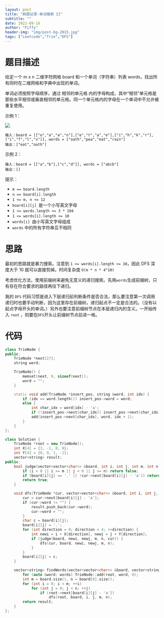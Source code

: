 ```yaml
---
layout: post
title: "刷题记录-单词搜索 II"
subtitle: ""
date: 2021-09-16
author: "Fiffy"
header-img: "img/post-bg-2015.jpg"
tags: ["Leetcode","Trie","DFS"]
---
```


# 题目描述

给定一个 m x n 二维字符网格 board 和一个单词（字符串）列表 words，找出所有同时在二维网格和字典中出现的单词。

单词必须按照字母顺序，通过 相邻的单元格 内的字母构成，其中“相邻”单元格是那些水平相邻或垂直相邻的单元格。同一个单元格内的字母在一个单词中不允许被重复使用。

示例 1：

 ![](https://assets.leetcode.com/uploads/2020/11/07/search1.jpg)

```
输入：board = [["o","a","a","n"],["e","t","a","e"],["i","h","k","r"],["i","f","l","v"]], words = ["oath","pea","eat","rain"]
输出：["eat","oath"]
```

示例 2：

```
输入：board = [["a","b"],["c","d"]], words = ["abcb"]
输出：[]
```


提示：

- `m == board.length`
- `n == board[i].length`
- `1 <= m, n <= 12`
- `board[i][j] `是一个小写英文字母
- `1 <= words.length <= 3 * 104`
- `1 <= words[i].length <= 10`
- `words[i] `由小写英文字母组成
- `words` 中的所有字符串互不相同

# 思路

最初的思路就是暴力搜索。注意到 `1 <= words[i].length <= 10`，因此 DFS 深度大于 10 就可以直接剪掉。时间复杂度 `O(m * n * 4^10)`

考虑优化方法，使用前缀树来避免无意义的递归搜索。先用`words`生成前缀树，只有存在符合要求的路径再往下递归。

我的 `DFS` 代码习惯是进入下层递归前判断条件是否合法，那么要注意第一次调用递归时也要手动判断，因为这里存在前缀树，递归起点不一定是合法的。（没有以起点字母开头的单词。）另外也要注意前缀树节点在本层递归内的含义。一开始传入 `root` ，则要在`DFS`开头让前缀树节点前进一格。

# 代码

```c++
class TrieNode {
public:
    TrieNode *next[27];
    string word;

    TrieNode() {
        memset(next, 0, sizeof(next));
        word = "";
    }

    static void add(TrieNode *insert_pos, string &word, int idx) {
        if (idx == word.length()) insert_pos->word = word;
        else {
            int char_idx = word[idx] - 'a';
            if (!insert_pos->next[char_idx]) insert_pos->next[char_idx] = new TrieNode();
            add(insert_pos->next[char_idx], word, idx + 1);
        }
    }
};

class Solution {
    TrieNode *root = new TrieNode();
    int X[4] = {1, -1, 0, 0};
    int Y[4] = {0, 0, 1, -1};
    vector<string> result;
public:
    bool judge(vector<vector<char>> &board, int i, int j, int m, int n, TrieNode *cur) {
        if (i < 0 || i >= m || j < 0 || j >= n) return false;
        if (board[i][j] == '.' || !cur->next[board[i][j] - 'a']) return false;
        return true;
    }

    void dfs(TrieNode *cur, vector<vector<char>> &board, int i, int j, int m, int n) {
        cur = cur->next[board[i][j] - 'a'];
        if (cur->word != "") {
            result.push_back(cur->word);
            cur->word = "";
        }
        char c = board[i][j];
        board[i][j] = '.';
        for (int direction = 0; direction < 4; ++direction) {
            int newi = i + X[direction], newj = j + Y[direction];
            if (judge(board, newi, newj, m, n, cur)) {
                dfs(cur, board, newi, newj, m, n);
            }
        }
        board[i][j] = c;
    }

    vector<string> findWords(vector<vector<char>> &board, vector<string> &words) {
        for (auto &word: words) TrieNode::add(root, word, 0);
        int m = board.size(), n = board[0].size();
        for (int i = 0; i < m; ++i)
            for (int j = 0; j < n; ++j)
                if (root->next[board[i][j] - 'a'])
                    dfs(root, board, i, j, m, n);
        return result;
    }
};
```

